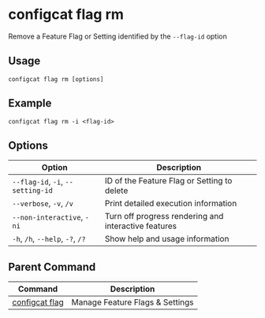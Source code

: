 # configcat flag rm
Remove a Feature Flag or Setting identified by the `--flag-id` option
## Usage
```
configcat flag rm [options]
```
## Example
```
configcat flag rm -i <flag-id>
```
## Options
| Option | Description |
| ------ | ----------- |
| `--flag-id`, `-i`, `--setting-id` | ID of the Feature Flag or Setting to delete |
| `--verbose`, `-v`, `/v` | Print detailed execution information |
| `--non-interactive`, `-ni` | Turn off progress rendering and interactive features |
| `-h`, `/h`, `--help`, `-?`, `/?` | Show help and usage information |
## Parent Command
| Command | Description |
| ------ | ----------- |
| [configcat flag](configcat-flag.md) | Manage Feature Flags & Settings |
